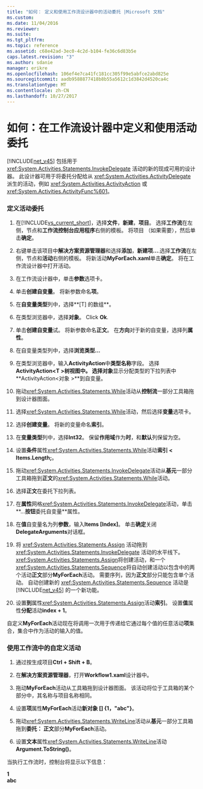 ```yaml
---
title: "如何： 定义和使用工作流设计器中的活动委托 |Microsoft 文档"
ms.custom: 
ms.date: 11/04/2016
ms.reviewer: 
ms.suite: 
ms.tgt_pltfrm: 
ms.topic: reference
ms.assetid: c68e42ad-3ec0-4c2d-b104-fe36c6d83b5e
caps.latest.revision: "3"
ms.author: sdanie
manager: erikre
ms.openlocfilehash: 106ef4e7ca41fc181cc305f99e5abfce2abd825e
ms.sourcegitcommit: aadb9588877418b8b55a5612c1d3842d4520ca4c
ms.translationtype: MT
ms.contentlocale: zh-CN
ms.lasthandoff: 10/27/2017
---
```

# <a name="how-to-define-and-consume-activity-delegates-in-the-workflow-designer"></a>如何：在工作流设计器中定义和使用活动委托
[!INCLUDE[net_v45](../ide/includes/net_v45_md.md)] 包括用于 <xref:System.Activities.Statements.InvokeDelegate> 活动的新的现成可用的设计器。  此设计器可用于将委托分配给从 <xref:System.Activities.ActivityDelegate> 派生的活动，例如 <xref:System.Activities.ActivityAction> 或 <xref:System.Activities.ActivityFunc%601>。  
  
### <a name="define-an-activity-delegate"></a>定义活动委托  
  
1.  在[!INCLUDE[vs_current_short](../code-quality/includes/vs_current_short_md.md)]，选择**文件**，**新建**，**项目**。 选择**工作流**在左侧，节点和**工作流控制台应用程序**右侧的模板。 将项目 （如果需要），然后单击**确定**。  
  
2.  右键单击该项目中**解决方案资源管理器**和选择**添加**，**新建项...**.选择**工作流**在左侧，节点和**活动**右侧的模板。 将新活动**MyForEach.xaml**单击**确定**。 将在工作流设计器中打开活动。  
  
3.  在工作流设计器中，单击**参数**选项卡。  
  
4.  单击**创建自变量**。 将新参数命名**项**。  
  
5.  在**自变量类型**列中，选择**[T] 的数组**。  
  
6.  在类型浏览器中，选择**对象**。 Click **Ok**.  
  
7.  单击**创建自变量**试。 将新参数命名**正文**。 在**方向**对于新的自变量，选择列**属性**。  
  
8.  在自变量类型列中，选择**浏览类型...**  
  
9. 在类型浏览器中，输入**ActivityAction**中**类型名称**字段。 选择**ActivityAction\<T >**树视图中。 选择**对象**显示分配类型的下拉列表中**ActivityAction\<对象 >**到自变量。  
  
10. 拖动<xref:System.Activities.Statements.While>活动从**控制流**一部分工具箱拖到设计器图面。  
  
11. 选择<xref:System.Activities.Statements.While>活动，然后选择**变量**选项卡。  
  
12. 选择**创建变量**。 将新的变量命名**索引**。  
  
13. 在**变量类型**列中，选择**Int32**。 保留**作用域**作为**时**，和**默认**列保留为空。  
  
14. 设置**条件**属性<xref:System.Activities.Statements.While>活动**索引 < Items.Length;**。  
  
15. 拖动<xref:System.Activities.Statements.InvokeDelegate>活动从**基元**一部分工具箱拖到**正文**的<xref:System.Activities.Statements.While>活动。  
  
16. 选择**正文**在委托下拉列表。  
  
17. 在**属性**网格<xref:System.Activities.Statements.InvokeDelegate>活动，单击**...**按钮**委托自变量**属性。  
  
18. 在**值**自变量名为列**参数**，输入**Items [Index]**。 单击**确定**关闭**DelegateArguments**对话框。  
  
19. 将 <xref:System.Activities.Statements.Assign> 活动拖到 <xref:System.Activities.Statements.InvokeDelegate> 活动的水平线下。 <xref:System.Activities.Statements.Assign>将创建活动，和一个<xref:System.Activities.Statements.Sequence>将自动创建活动以包含中的两个活动**正文**部分**MyForEach**活动。 需要序列，因为**正文**部分只能包含单个活动。 自动创建新的 <xref:System.Activities.Statements.Sequence> 活动是 [!INCLUDE[net_v45](../ide/includes/net_v45_md.md)] 的一个新功能。  
  
20. 设置**到**属性<xref:System.Activities.Statements.Assign>活动**索引**。 设置**值**属性**分配**活动**index + 1**。  
  
 自定义**MyForEach**活动现在将调用一次用于传递给它通过每个值的任意活动**项**集合，集合中作为活动的输入的值。  
  
### <a name="use-the-custom-activity-in-a-workflow"></a>使用工作流中的自定义活动  
  
1.  通过按生成项目**Ctrl + Shift + B**。  
  
2.  在**解决方案资源管理器**，打开**Workflow1.xaml**设计器中。  
  
3.  拖动**MyForEach**活动从工具箱拖到设计器图面。 该活动将位于工具箱的某个部分中，其名称与项目名称相同。  
  
4.  设置**项**属性**MyForEach**活动**新对象 [] {1，"abc"}**。  
  
5.  拖动<xref:System.Activities.Statements.WriteLine>活动从**基元**一部分工具箱拖到**委托： 正文**部分**MyForEach**活动。  
  
6.  设置**文本**属性<xref:System.Activities.Statements.WriteLine>活动**Argument.ToString()**。  
  
 当执行工作流时，控制台将显示以下信息：  
  
 **1**   
**abc**